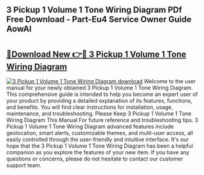 ## 3 Pickup 1 Volume 1 Tone Wiring Diagram PDf Free Download - Part-Eu4 Service Owner Guide AowAl

# <h2><a href="http://dfng0u.blite.top/?on=3+Pickup+1+Volume+1+Tone+Wiring+Diagram">🔗Download New 👉🔴 3 Pickup 1 Volume 1 Tone Wiring Diagram</a></h2>

[![3 Pickup 1 Volume 1 Tone Wiring Diagram download](https://i.imgur.com/lujVjoI.png)](http://dfng0u.blite.top/?on=3+Pickup+1+Volume+1+Tone+Wiring+Diagram)
Welcome to the user manual for your newly obtained 3 Pickup 1 Volume 1 Tone Wiring Diagram. This comprehensive guide is intended to help you become an expert user of your product by providing a detailed explanation of its features, functions, and benefits. You will find clear instructions for installation, usage, maintenance, and troubleshooting. Please Keep 3 Pickup 1 Volume 1 Tone Wiring Diagram This Manual For future reference and troubleshooting tips. 3 Pickup 1 Volume 1 Tone Wiring Diagram advanced features include geolocation, smart alerts, customizable themes, and multi-user access, all easily controlled through the user-friendly and intuitive interface. It's our hope that the 3 Pickup 1 Volume 1 Tone Wiring Diagram has been a helpful companion as you explore the features of your new item. If you have any questions or concerns, please do not hesitate to contact our customer support team.
